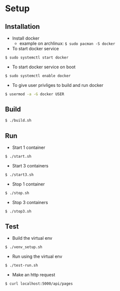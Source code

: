 # Setup

## Installation

- Install docker
  - example on archlinux: `$ sudo pacman -S docker`
- To start docker service
```zsh
$ sudo systemctl start docker
```
- To start docker service on boot
```zsh
$ sudo systemctl enable docker
```
- To give user privliges to build and run docker
```zsh
$ usermod -a -G docker USER
```

## Build

```zsh
$ ./build.sh
```


## Run

- Start 1 container
```zsh
$ ./start.sh
```
- Start 3 containers
```zsh
$ ./start3.sh
```
- Stop 1 container
```zsh
$ ./stop.sh
```
- Stop 3 containers
```zsh
$ ./stop3.sh
```


## Test
- Build the virtual env
```zsh
$ ./venv_setup.sh
```
- Run using the virtual env
```zsh
$ ./test-run.sh
```
- Make an http request
```zsh
$ curl localhost:5000/api/pages
```

